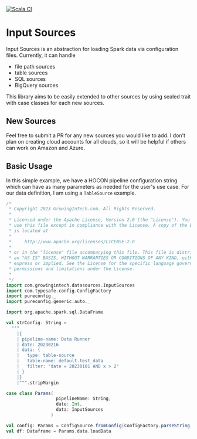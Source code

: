 [![Scala CI](https://github.com/GrowingInTech/spark-input-sources/actions/workflows/CI.yml/badge.svg?branch=main)](https://github.com/GrowingInTech/spark-input-sources/actions/workflows/CI.yml)
# Input Sources
Input Sources is an abstraction for loading Spark data via configuration files. Currently, it can handle

* file path sources
* table sources
* SQL sources
* BigQuery sources

This library aims to be easily extended to other sources by using sealed trait with case classes for each new sources.

## New Sources
Feel free to submit a PR for any new sources you would like to add. I don't plan on creating cloud accounts for all
clouds, so it will be helpful if others can work on Amazon and Azure.

## Basic Usage
In this simple example, we have a HOCON pipeline configuration string which can have as many parameters as needed for
the user's use case. For our data definition, I am using a `TableSource` example.
```scala
/*
 * Copyright 2023 GrowingInTech.com. All Rights Reserved.
 *
 * Licensed under the Apache License, Version 2.0 (the "License"). You may not
 * use this file except in compliance with the License. A copy of the License
 * is located at
 *
 *     http://www.apache.org/licenses/LICENSE-2.0
 *
 * or in the "license" file accompanying this file. This file is distributed on
 * an "AS IS" BASIS, WITHOUT WARRANTIES OR CONDITIONS OF ANY KIND, either
 * express or implied. See the License for the specific language governing
 * permissions and limitations under the License.
 *
 */
import com.growingintech.datasources.InputSources
import com.typesafe.config.ConfigFactory
import pureconfig._
import pureconfig.generic.auto._

import org.apache.spark.sql.DataFrame

val strConfig: String =
  """
    |{
    | pipeline-name: Data Runner
    | date: 20230216
    | data: {
    |   type: table-source
    |   table-name: default.test_data
    |   filter: "date = 20230101 AND x > 2"
    | }
    |}
    |""".stripMargin

case class Params(
                   pipelineName: String,
                   date: Int,
                   data: InputSources
                 )

val config: Params = ConfigSource.fromConfig(ConfigFactory.parseString(strConfig)).loadOrThrow[Params]
val df: Dataframe = Params.data.loadData
```